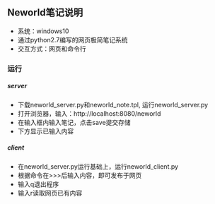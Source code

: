 ## Neworld笔记说明

* 系统：windows10
* 通过python2.7编写的网页极简笔记系统
* 交互方式：网页和命令行

### 运行
##### server
* 下载neworld_server.py和neworld_note.tpl, 运行neworld_server.py
* 打开浏览器，输入：http://localhost:8080/neworld
* 在输入框内输入笔记，点击save提交存储
* 下方显示已输入内容

##### client
* 在neworld_server.py运行基础上，运行neworld_client.py
* 根据命令在>>>后输入内容，即可发布于网页
* 输入q退出程序
* 输入r读取网页已有内容
